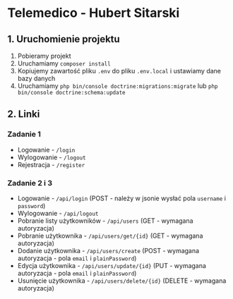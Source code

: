 # Telemedico - Hubert Sitarski

## 1. Uruchomienie projektu

1. Pobieramy projekt
2. Uruchamiamy `composer install`
3. Kopiujemy zawartość pliku `.env` do pliku `.env.local` i ustawiamy dane bazy danych
4. Uruchamiamy `php bin/console doctrine:migrations:migrate` lub `php bin/console doctrine:schema:update`

## 2. Linki

### Zadanie 1
* Logowanie - `/login`
* Wylogowanie - `/logout`
* Rejestracja - `/register`

### Zadanie 2 i 3
* Logowanie - `/api/login` (POST - należy w jsonie wysłać pola `username` i `password`)
* Wylogowanie - `/api/logout`
* Pobranie listy użytkowników - `/api/users` (GET - wymagana autoryzacja)
* Pobranie użytkownika - `/api/users/get/{id}` (GET - wymagana autoryzacja)
* Dodanie użytkownika - `/api/users/create` (POST - wymagana autoryzacja - pola `email` i `plainPassword`)
* Edycja użytkownika - `/api/users/update/{id}` (PUT - wymagana autoryzacja - pola `email` i `plainPassword`)
* Usunięcie użytkownika - `/api/users/delete/{id}` (DELETE - wymagana autoryzacja) 
